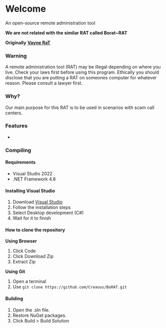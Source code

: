 # Welcome

An open-source remote administration tool

**We are not related with the similar RAT called Borat\~RAT**

**Originally** [**Vayne RaT**](https://github.com/TheM4hd1/Vayne-RaT)

### Warning

A remote administration tool (RAT) may be illegal depending on where you live. Check your laws first before using this program. Ethically you should disclose that you are putting a RAT on someones computer for whatever reason. Please consult a lawyer first.

### Why?

Our main purpose for this RAT is to be used in scenarios with scam call centers.

### Features

*

### Compiling

#### Requirements

* Visual Studio 2022
* .NET Framework 4.8

#### Installing Visual Studio

1. Download [Visual Studio](https://visualstudio.microsoft.com/vs/community)
2. Follow the installation steps
3. Select Desktop development (C#)
4. Wait for it to finish

#### How to clone the repository

**Using Browser**

1. Click Code
2. Click Download Zip
3. Extract Zip

**Using Git**

1. Open a terminal
2. Use `git clone https://github.com/Creaous/BoRAT.git`

#### Building

1. Open the .sln file.
2. Restore NuGet packages.
3. Click Build > Build Solution
